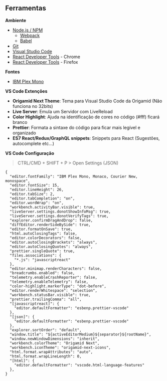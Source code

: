 ## Ferramentas

**Ambiente**

- [Node.js / NPM](https://nodejs.org/en/download/)
  - [Webpack](https://webpack.js.org/)
  - [Babel](https://babeljs.io/)
- [Git](https://git-scm.com/downloads)
- [Visual Studio Code](https://code.visualstudio.com/)
- [React Developer Tools](https://chrome.google.com/webstore/detail/react-developer-tools/fmkadmapgofadopljbjfkapdkoienihi?hl=en) - Chrome
- [React Developer Tools](https://addons.mozilla.org/pt-BR/firefox/addon/react-devtools/) - Firefox

**Fontes**

- [IBM Plex Mono](https://fonts.google.com/specimen/IBM+Plex+Mono?query=ibm+plex+mono)

**VS Code Extençôes**

- **Origamid Next Theme**: Tema para Visual Studio Code da Origamid (Não funciona no 32bits)
- **Live Server**: Emula um Servidor com LiveReload
- **Color Highlight**: Ajuda na identificação de cores no código (#fff) ficará branco
- **Prettier**: Formata a sintaxe do código para ficar mais legível e organizado
- **ES7 React/Redux/GraphQL snippets**: Snippets para React (Sugestôes, autocomplete etc...)

**VS Code Configuração**

> CTRL/CMD + SHIFT + P > Open Settings (JSON)

```
{
  "editor.fontFamily": "IBM Plex Mono, Monaco, Courier New, monospace",
  "editor.fontSize": 15,
  "editor.lineHeight": 26,
  "editor.tabSize": 2,
  "editor.tabCompletion": "on",
  "editor.wordWrap": "on",
  "workbench.activityBar.visible": true,
  "liveServer.settings.donotShowInfoMsg": true,
  "liveServer.settings.donotVerifyTags": true,
  "explorer.confirmDragAndDrop": false,
  "diffEditor.renderSideBySide": true,
  "editor.formatOnSave": true,
  "html.autoClosingTags": false,
  "editor.colorDecorators": false,
  "editor.autoClosingBrackets": "always",
  "editor.autoClosingQuotes": "always",
  "prettier.singleQuote": true,
  "files.associations": {
    "*.js": "javascriptreact"
  },
  "editor.minimap.renderCharacters": false,
  "breadcrumbs.enabled": false,
  "telemetry.enableCrashReporter": false,
  "telemetry.enableTelemetry": false,
  "color-highlight.markerType": "dot-before",
  "editor.renderWhitespace": "selection",
  "workbench.statusBar.visible": true,
  "prettier.trailingComma": "all",
  "[javascriptreact]": {
    "editor.defaultFormatter": "esbenp.prettier-vscode"
  },
  "[json]": {
    "editor.defaultFormatter": "esbenp.prettier-vscode"
  },
  "explorer.sortOrder": "default",
  "window.title": "${activeEditorMedium}${separator}${rootName}",
  "window.newWindowDimensions": "inherit",
  "workbench.colorTheme": "Origamid Next",
  "workbench.iconTheme": "origamid-next-icons",
  "html.format.wrapAttributes": "auto",
  "html.format.wrapLineLength": 0,
  "[html]": {
    "editor.defaultFormatter": "vscode.html-language-features"
  },
}
```
